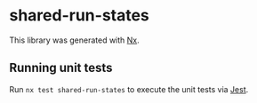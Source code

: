 # shared-run-states

This library was generated with [Nx](https://nx.dev).

## Running unit tests

Run `nx test shared-run-states` to execute the unit tests via [Jest](https://jestjs.io).
